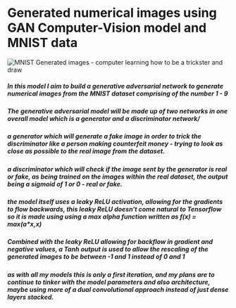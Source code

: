 # Generated numerical images using GAN Computer-Vision model and MNIST data
![MNIST Generated images - computer learning how to be a trickster and draw](C:\Users\samorris\Desktop\GAN_MNIST.JPG)

##### In this model I aim to build a generative adversarial network to generate numerical images from the MNIST dataset comprising of the number 1 - 9

##### The generative adversarial model will be made up of two networks in one overall model which is a generator and a discriminator network/

##### a generator which will generate a fake image in order to trick the discriminator like a person making counterfeit money - trying to look as close as possible to the real image from the dataset.

##### a discriminator which will check if the image sent by the generator is real or fake, as being trained on the images within the real dataset, the output being a sigmoid of 1 or 0 - real or fake.

##### the model itself uses a leaky ReLU activation, allowing for the gradients to flow backwards, this leaky ReLU doesn't come natural to Tensorflow so it is made using using a max alpha function written as f(x) = max(a*x,x)

##### Combined with the leaky ReLU allowing for backflow in gradient and negative values, a Tanh output is used to allow the rescaling of the generated images to be between -1 and 1 instead of 0 and 1

##### as with all my models this is only a first iteration, and my plans are to continue to tinker with the model parameters and also architecture, maybe using more of a dual convolutional approach instead of just dense layers stacked.
